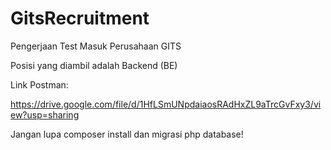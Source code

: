 # GitsRecruitment
Pengerjaan Test Masuk Perusahaan GITS

Posisi yang diambil adalah Backend (BE)

Link Postman:

https://drive.google.com/file/d/1HfLSmUNpdaiaosRAdHxZL9aTrcGvFxy3/view?usp=sharing

Jangan lupa composer install dan migrasi php database!

